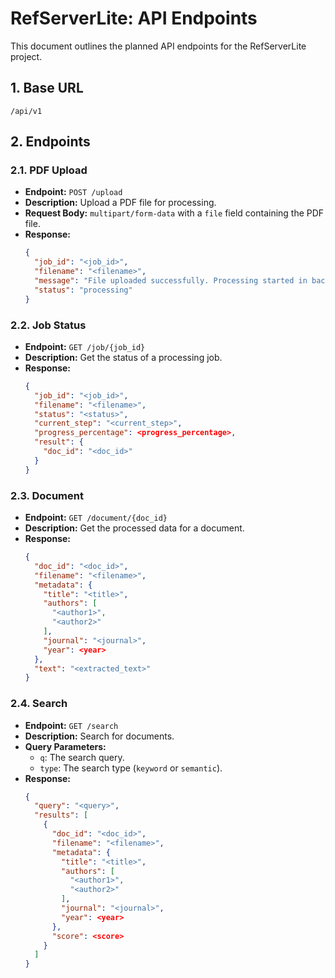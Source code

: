 
# RefServerLite: API Endpoints

This document outlines the planned API endpoints for the RefServerLite project.

## 1. Base URL

`/api/v1`

## 2. Endpoints

### 2.1. PDF Upload

*   **Endpoint:** `POST /upload`
*   **Description:** Upload a PDF file for processing.
*   **Request Body:** `multipart/form-data` with a `file` field containing the PDF file.
*   **Response:**
    ```json
    {
      "job_id": "<job_id>",
      "filename": "<filename>",
      "message": "File uploaded successfully. Processing started in background.",
      "status": "processing"
    }
    ```

### 2.2. Job Status

*   **Endpoint:** `GET /job/{job_id}`
*   **Description:** Get the status of a processing job.
*   **Response:**
    ```json
    {
      "job_id": "<job_id>",
      "filename": "<filename>",
      "status": "<status>",
      "current_step": "<current_step>",
      "progress_percentage": <progress_percentage>,
      "result": {
        "doc_id": "<doc_id>"
      }
    }
    ```

### 2.3. Document

*   **Endpoint:** `GET /document/{doc_id}`
*   **Description:** Get the processed data for a document.
*   **Response:**
    ```json
    {
      "doc_id": "<doc_id>",
      "filename": "<filename>",
      "metadata": {
        "title": "<title>",
        "authors": [
          "<author1>",
          "<author2>"
        ],
        "journal": "<journal>",
        "year": <year>
      },
      "text": "<extracted_text>"
    }
    ```

### 2.4. Search

*   **Endpoint:** `GET /search`
*   **Description:** Search for documents.
*   **Query Parameters:**
    *   `q`: The search query.
    *   `type`: The search type (`keyword` or `semantic`).
*   **Response:**
    ```json
    {
      "query": "<query>",
      "results": [
        {
          "doc_id": "<doc_id>",
          "filename": "<filename>",
          "metadata": {
            "title": "<title>",
            "authors": [
              "<author1>",
              "<author2>"
            ],
            "journal": "<journal>",
            "year": <year>
          },
          "score": <score>
        }
      ]
    }
    ```
